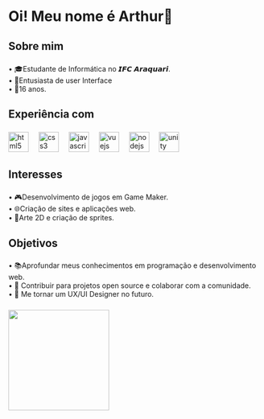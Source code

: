 <h1 align="left">Oi! Meu nome é Arthur👋</h1>

###

<h2 align="left">Sobre mim</h2>

###

<p align="left">• 🎓Estudante de Informática no 𝙄𝙁𝘾 𝘼𝙧𝙖𝙦𝙪𝙖𝙧𝙞.<br>• 🧠Entusiasta de user Interface<br>• 🎂16 anos.</p>

###

<h2 align="left">Experiência com</h2>

###

<div align="left">
  <img src="https://cdn.jsdelivr.net/gh/devicons/devicon/icons/html5/html5-original.svg" height="40" alt="html5 logo"  />
  <img width="12" />
  <img src="https://cdn.jsdelivr.net/gh/devicons/devicon/icons/css3/css3-original.svg" height="40" alt="css3 logo"  />
  <img width="12" />
  <img src="https://cdn.jsdelivr.net/gh/devicons/devicon/icons/javascript/javascript-original.svg" height="40" alt="javascript logo"  />
  <img width="12" />
  <img src="https://cdn.jsdelivr.net/gh/devicons/devicon/icons/vuejs/vuejs-original.svg" height="40" alt="vuejs logo"  />
  <img width="12" />
  <img src="https://cdn.jsdelivr.net/gh/devicons/devicon/icons/nodejs/nodejs-original.svg" height="40" alt="nodejs logo"  />
  <img width="12" />
  <img src="https://cdn.jsdelivr.net/gh/devicons/devicon/icons/unity/unity-original.svg" height="40" alt="unity logo"  />
</div>

###

<h2 align="left">Interesses</h2>

###

<p align="left">• 🎮Desenvolvimento de jogos em Game Maker.<br>• 🌐Criação de sites e aplicações web.<br>• 🎨Arte 2D e criação de sprites.</p>

###

<h2 align="left">Objetivos</h2>

###

<p align="left">• 📚Aprofundar meus conhecimentos em programação e desenvolvimento web.<br>• 💼 Contribuir para projetos open source e colaborar com a comunidade.<br>• 🎯 Me tornar um UX/UI Designer no futuro.</p>

###

<div align="left">
  <img height="200" src="https://images-ext-1.discordapp.net/external/USUmN5Sl-pEbaADncp6dntdZXrAbKagRkcYIQrIcyms/https/66.media.tumblr.com/tumblr_mai2gkygAV1rfjowdo1_500.gif"  />
</div>

###
